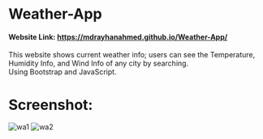 # Weather-App
#### Website Link: https://mdrayhanahmed.github.io/Weather-App/

This website shows current weather info; users can see the Temperature, Humidity Info, and Wind Info of any city by searching.</br>
Using Bootstrap and JavaScript.

# Screenshot:
![wa1](https://github.com/MdRayhanAhmed/Weather-App/assets/67359238/07034321-edcd-4bd0-841c-9dd2803c5432)
![wa2](https://github.com/MdRayhanAhmed/Weather-App/assets/67359238/6530a895-3de0-4d3a-bb54-e3bcba5aaa82)


